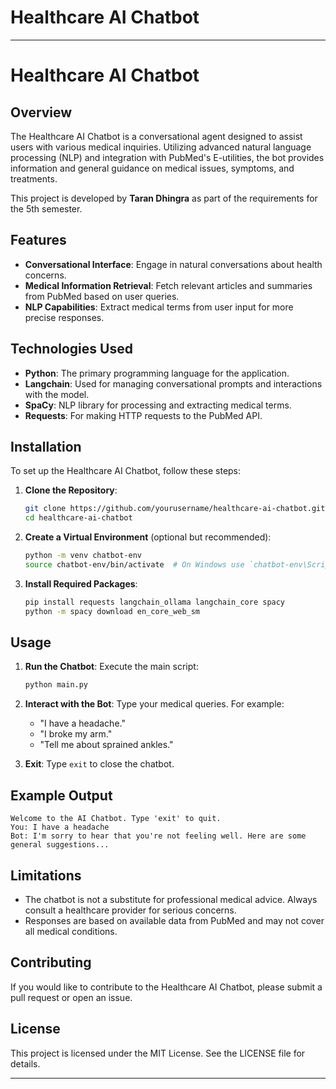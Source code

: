 # Healthcare AI Chatbot

---

# Healthcare AI Chatbot

## Overview

The Healthcare AI Chatbot is a conversational agent designed to assist users with various medical inquiries. Utilizing advanced natural language processing (NLP) and integration with PubMed's E-utilities, the bot provides information and general guidance on medical issues, symptoms, and treatments.

This project is developed by **Taran Dhingra** as part of the requirements for the 5th semester.


## Features

- **Conversational Interface**: Engage in natural conversations about health concerns.
- **Medical Information Retrieval**: Fetch relevant articles and summaries from PubMed based on user queries.
- **NLP Capabilities**: Extract medical terms from user input for more precise responses.

## Technologies Used

- **Python**: The primary programming language for the application.
- **Langchain**: Used for managing conversational prompts and interactions with the model.
- **SpaCy**: NLP library for processing and extracting medical terms.
- **Requests**: For making HTTP requests to the PubMed API.

## Installation

To set up the Healthcare AI Chatbot, follow these steps:

1. **Clone the Repository**:
   ```bash
   git clone https://github.com/yourusername/healthcare-ai-chatbot.git
   cd healthcare-ai-chatbot
   ```

2. **Create a Virtual Environment** (optional but recommended):
   ```bash
   python -m venv chatbot-env
   source chatbot-env/bin/activate  # On Windows use `chatbot-env\Scripts\activate`
   ```

3. **Install Required Packages**:
   ```bash
   pip install requests langchain_ollama langchain_core spacy
   python -m spacy download en_core_web_sm
   ```

## Usage

1. **Run the Chatbot**:
   Execute the main script:
   ```bash
   python main.py
   ```

2. **Interact with the Bot**:
   Type your medical queries. For example:
   - "I have a headache."
   - "I broke my arm."
   - "Tell me about sprained ankles."

3. **Exit**: Type `exit` to close the chatbot.

## Example Output

```plaintext
Welcome to the AI Chatbot. Type 'exit' to quit.
You: I have a headache
Bot: I'm sorry to hear that you're not feeling well. Here are some general suggestions...
```

## Limitations

- The chatbot is not a substitute for professional medical advice. Always consult a healthcare provider for serious concerns.
- Responses are based on available data from PubMed and may not cover all medical conditions.

## Contributing

If you would like to contribute to the Healthcare AI Chatbot, please submit a pull request or open an issue.

## License

This project is licensed under the MIT License. See the LICENSE file for details.

---
